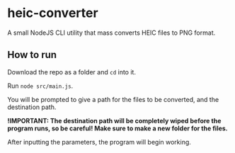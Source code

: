 # heic-converter
A small NodeJS CLI utility that mass converts HEIC files to PNG format.

## How to run
Download the repo as a folder and `cd` into it.

Run `node src/main.js`.

You will be prompted to give a path for the files to be converted, and the destination path. 

**!IMPORTANT: The destination path will be completely wiped before the program runs, so be careful! Make sure to make a new folder for the files.**

After inputting the parameters, the program will begin working. 
